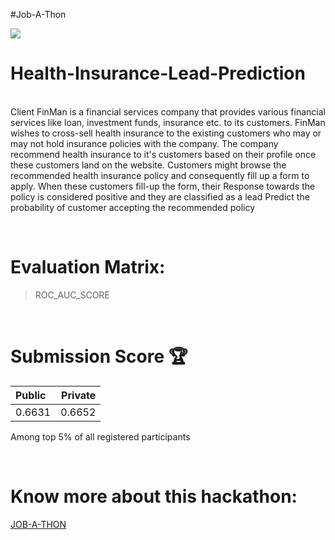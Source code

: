 #Job-A-Thon

<img src="https://github.com/ParishaKB/Hackathons/blob/main/job-a-thon/cover-53-thumbnail-1200x1200.png">

# Health-Insurance-Lead-Prediction

<br>Client FinMan is a financial services company that provides various financial services like loan, investment funds, insurance etc. to its customers. FinMan wishes to cross-sell health insurance to the existing customers who may or may not hold insurance policies with the company. The company recommend health insurance to it's customers based on their profile once these customers land on the website. Customers might browse the recommended health insurance policy and consequently fill up a form to apply. When these customers fill-up the form, their Response towards the policy is considered positive and they are classified as a lead
 Predict the probability of customer accepting the recommended policy</br>

<br>

# Evaluation Matrix:

  > ROC_AUC_SCORE

<br>

# Submission Score 🏆

| Public | Private |
| :---       |          ---: |
| 0.6631 |  0.6652 |

Among top 5% of all registered participants 


<br>

# Know more about this hackathon:
   <a href="https://datahack.analyticsvidhya.com/contest/job-a-thon/"> JOB-A-THON </a>
